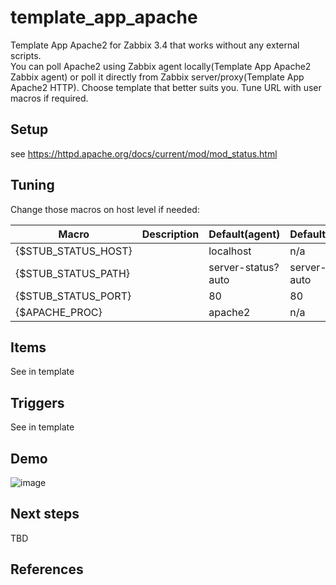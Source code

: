 # template_app_apache

Template App Apache2 for Zabbix 3.4 that works without any external scripts.  
You can poll Apache2 using Zabbix agent locally(Template App Apache2 Zabbix agent) or poll it directly from Zabbix server/proxy(Template App Apache2 HTTP). Choose template that better suits you. Tune URL with user macros if required.  

## Setup

see https://httpd.apache.org/docs/current/mod/mod_status.html

## Tuning

Change those macros on host level if needed:

|Macro|Description|Default(agent)|Default(HTTP)|
|---|----|---|---|
|{$STUB_STATUS_HOST}| | localhost | n/a |
|{$STUB_STATUS_PATH}| | server-status?auto | server-status?auto|
|{$STUB_STATUS_PORT}| | 80 | 80 |
|{$APACHE_PROC}| | apache2 | n/a |

## Items

See in template

## Triggers

See in template

## Demo

![image](https://user-images.githubusercontent.com/14870891/47022436-299fad80-d166-11e8-934a-0c9cee4c694d.png)

## Next steps

TBD

## References

